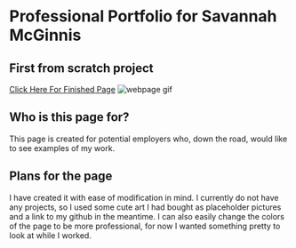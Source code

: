 # Professional Portfolio for Savannah McGinnis
## First from scratch project

[Click Here For Finished Page](https://sjoycoder.github.io/Challenge2-ProfessionalPortfolio/)
![webpage gif](./assets/Savannah%20McGinnis%20Portfolio%20(2).gif)

## Who is this page for?
This page is created for potential employers who, down the road, would like to see examples of my work.

## Plans for the page
I have created it with ease of modification in mind. I currently do not have any projects, so I used some cute art I had bought as placeholder pictures and a link to my github in the meantime. I can also easily change the colors of the page to be more professional, for now I wanted something pretty to look at while I worked.  
